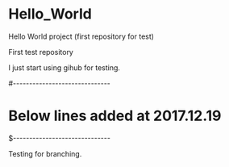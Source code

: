 # Hello_World
Hello World project (first repository for test)

First test repository

I just start using gihub for testing.

#------------------------------
# Below lines added at 2017.12.19
$------------------------------

Testing for branching.
